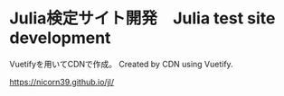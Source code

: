# Julia検定サイト開発　Julia test site development
Vuetifyを用いてCDNで作成。 Created by CDN using Vuetify.

https://nicorn39.github.io/jl/
